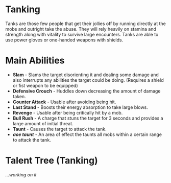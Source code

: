 # Tanking #

Tanks are those few people that get their jollies off by running directly at the mobs and outright take the abuse. They will rely heavily on stamina and strength along with vitality to survive large encounters. Tanks are able to use power gloves or one-handed weapons with shields.

# Main Abilities #

  * **Slam** - Slams the target disorienting it and dealing some damage and also interrupts any abilities the target could be doing. (Requires a shield or fist weapon to be equipped)
  * **Defensive Crouch** - Huddles down decreasing the amount of damage taken.
  * **Counter Attack** - Usable after avoiding being hit.
  * **Last Stand** - Boosts their energy absorption to take large blows.
  * **Revenge** - Usable after being critically hit by a mob.
  * **Bull Rush** - A charge that stuns the target for 3 seconds and provides a large amount of initial threat.
  * **Taunt** - Causes the target to attack the tank.
  * **_aoe taunt_** - An area of effect the taunts all mobs within a certain range to attack the tank.

# Talent Tree (Tanking) #

_...working on it_